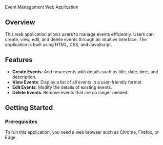 Event Management Web Application

## Overview

This web application allows users to manage events efficiently. Users can create, view, edit, and delete events through an intuitive interface. The application is built using HTML, CSS, and JavaScript.

## Features

- **Create Events**: Add new events with details such as title, date, time, and description.
- **View Events**: Display a list of all events in a user-friendly format.
- **Edit Events**: Modify the details of existing events.
- **Delete Events**: Remove events that are no longer needed.

## Getting Started

### Prerequisites

To run this application, you need a web browser such as Chrome, Firefox, or Edge.

